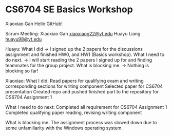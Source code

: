 # CS6704 SE Basics Workshop
Xiaoxiao Gan
Hello GitHub!

Scrum Meeting:
Xiaoxiao Gan xiaoxiaog22@vt.edu
Huayu Liang huayu98@vt.edu

Huayu:
What I did -> I signed up the 2 papers for the discussions assignment and finished HW0, and HW1 (Basics workshop).
What I need to do next. -> I will start reading the 2 papers I signed up for and finding teammates for the group project.
What is blocking me. -> Nothing is blocking so far!

Xiaoxiao: 
What I did:
Read papers for qualifying exam and writing corresponding sections for writing component
Selected paper for CS6704 presentation
Created repo and pushed finished part to the repository for CS6704 Assignment 1

What I need to do next:
Completed all requirement for CS6704 Assignment 1
Completed qualifying paper reading, revising writing component

What is blocking me:
The assignment process was slowed down due to some unfamiliarity with the Windows operating system.
